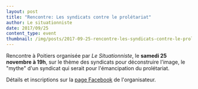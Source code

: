 ```yaml
---
layout: post
title: "Rencontre: Les syndicats contre le prolétariat"
author: Le situationniste
date: 2017/09/25
content_type: event
thumbnail: /img/posts/2017-09-25-rencontre-les-syndicats-contre-le-proletariat/thumbnail.jpg
---
```


Rencontre à Poitiers organisée par *Le Situationniste*, le **samedi 25 novembre à 19h**, sur le thème des syndicats pour déconstruire l'image, le "mythe" d'un syndicat qui serait pour l'émancipation du prolétariat.

Détails et inscriptions sur la [page Facebook](https://www.facebook.com/events/168687713692887/) de l'organisateur.
